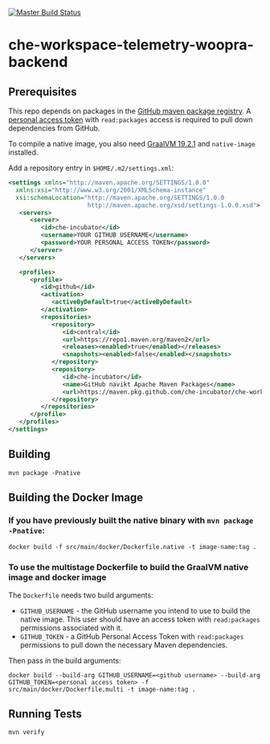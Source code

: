 [![Master Build Status](https://ci.centos.org/buildStatus/icon?subject=master&job=devtools-che-workspace-telemetry-woopra-backend-build-master/)](https://ci.centos.org/view/Devtools/job/devtools-che-workspace-telemetry-woopra-backend-build-master/)

# che-workspace-telemetry-woopra-backend

## Prerequisites

This repo depends on packages in the [GitHub maven package registry](https://github.com/features/packages).
A [personal access token](https://github.com/settings/tokens) with `read:packages` access is required to pull down
dependencies from GitHub.

To compile a native image, you also need [GraalVM 19.2.1](https://www.graalvm.org/) and `native-image`
installed.

Add a repository entry in `$HOME/.m2/settings.xml`:

```xml
<settings xmlns="http://maven.apache.org/SETTINGS/1.0.0"
  xmlns:xsi="http://www.w3.org/2001/XMLSchema-instance"
  xsi:schemaLocation="http://maven.apache.org/SETTINGS/1.0.0
                      http://maven.apache.org/xsd/settings-1.0.0.xsd">
   <servers>
      <server>
         <id>che-incubator</id>
         <username>YOUR GITHUB USERNAME</username>
         <password>YOUR PERSONAL ACCESS TOKEN</password>
      </server>
   </servers>

   <profiles>
      <profile>
         <id>github</id>
         <activation>
            <activeByDefault>true</activeByDefault>
         </activation>
         <repositories>
            <repository>
               <id>central</id>
               <url>https://repo1.maven.org/maven2</url>
               <releases><enabled>true</enabled></releases>
               <snapshots><enabled>false</enabled></snapshots>
            </repository>
            <repository>
               <id>che-incubator</id>
               <name>GitHub navikt Apache Maven Packages</name>
               <url>https://maven.pkg.github.com/che-incubator/che-workspace-telemetry-client</url>
            </repository>
         </repositories>
      </profile>
   </profiles>
</settings>
```

## Building

`mvn package -Pnative`

## Building the Docker Image

### If you have previously built the native binary with `mvn package -Pnative`:

`docker build -f src/main/docker/Dockerfile.native -t image-name:tag .`

### To use the multistage Dockerfile to build the GraalVM native image and docker image

The `Dockerfile` needs two build arguments:

+ `GITHUB_USERNAME` - the GitHub username you intend to use to build the native image.  This user should have an access token with `read:packages` permissions associated with it.
+ `GITHUB_TOKEN` - a GitHub Personal Access Token with `read:packages` permissions to pull down the necessary Maven dependencies.

Then pass in the build arguments:

`docker build --build-arg GITHUB_USERNAME=<github username> --build-arg GITHUB_TOKEN=<personal access token> -f src/main/docker/Dockerfile.multi -t image-name:tag .`

## Running Tests

`mvn verify`
